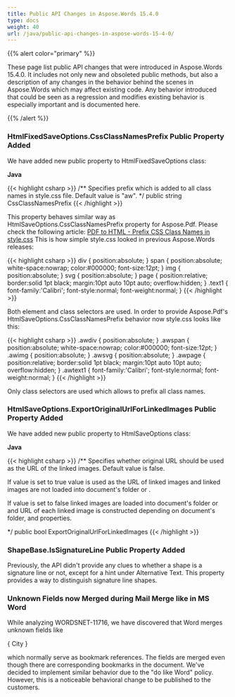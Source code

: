 ```yaml
---
title: Public API Changes in Aspose.Words 15.4.0
type: docs
weight: 40
url: /java/public-api-changes-in-aspose-words-15-4-0/
---
```


{{% alert color="primary" %}} 

These page list public API changes that were introduced in Aspose.Words 15.4.0. It includes not only new and obsoleted public methods, but also a description of any changes in the behavior behind the scenes in Aspose.Words which may affect existing code. Any behavior introduced that could be seen as a regression and modifies existing behavior is especially important and is documented here.

{{% /alert %}} 

### **HtmlFixedSaveOptions.CssClassNamesPrefix Public Property Added**

We have added new public property to HtmlFixedSaveOptions class:

**Java**

{{< highlight csharp >}}
/**
Specifies prefix which is added to all class names in style.css file.
Default value is <c>"aw"</c>.
*/
public string CssClassNamesPrefix
{{< /highlight >}}

This property behaves similar way as HtmlSaveOptions.CssClassNamesPrefix property for Aspose.Pdf. Please check the following article:
[PDF to HTML - Prefix CSS Class Names in style.css](http://www.aspose.com/docs/display/pdfnet/PDF+to+HTML+-+Prefix+CSS+Class+Names+in+style.css)
This is how simple style.css looked in previous Aspose.Words releases:

{{< highlight csharp >}}
div {
    position:absolute;
}
span {
    position:absolute;
    white-space:nowrap;
    color:#000000;
    font-size:12pt;
}
img {
    position:absolute;
}
svg {
    position:absolute;
}
page {
    position:relative;
    border:solid 1pt black;
    margin:10pt auto 10pt auto;
    overflow:hidden;
}
.text1 {
    font-family:'Calibri';
    font-style:normal;
    font-weight:normal;
}
{{< /highlight >}}

Both element and class selectors are used.
In order to provide Aspose.Pdf's HtmlSaveOptions.CssClassNamesPrefix behavior now style.css looks like this:

{{< highlight csharp >}}
.awdiv {
    position:absolute;
}
.awspan {
    position:absolute;
    white-space:nowrap;
    color:#000000;
    font-size:12pt;
}
.awimg {
    position:absolute;
}
.awsvg {
    position:absolute;
}
.awpage {
    position:relative;
    border:solid 1pt black;
    margin:10pt auto 10pt auto;
    overflow:hidden;
}
.awtext1 {
    font-family:'Calibri';
    font-style:normal;
    font-weight:normal;
}
{{< /highlight >}}

Only class selectors are used which allows to prefix all class names.

### **HtmlSaveOptions.ExportOriginalUrlForLinkedImages Public Property Added**

We have added new public property to HtmlSaveOptions class:

**Java**

{{< highlight csharp >}}
/**
Specifies whether original URL should be used as the URL of the linked images.
Default value is <c>false</c>.
<p>If value is set to <c>true</c> <see cref="ImageData.SourceFullName"/> value is used as the URL of linked images
and linked images are not loaded into document's folder or <see cref="HtmlSaveOptions.ImagesFolder"/>.</p>
<p>If value is set to <c>false</c> linked images are loaded into document's folder or <see cref="HtmlSaveOptions.ImagesFolder"/>
and URL of each linked image is constructed depending on document's folder, <see cref="HtmlSaveOptions.ImagesFolder"/>
and <see cref="HtmlSaveOptions.ImagesFolderAlias"/> properties.</p>
*/
public bool ExportOriginalUrlForLinkedImages
{{< /highlight >}}

### **ShapeBase.IsSignatureLine Public Property Added**

Previously, the API didn't provide any clues to whether a shape is a signature line or not, except for a hint under Alternative Text. This property provides a way to distinguish signature line shapes.

### **Unknown Fields now Merged during Mail Merge like in MS Word**

While analyzing WORDSNET-11716, we have discovered that Word merges unknown fields like ﻿﻿

{ City }

which normally serve as bookmark references. The fields are merged even though there are corresponding bookmarks in the document. We've decided to implement similar behavior due to the "do like Word" policy. However, this is a noticeable behavioral change to be published to the customers. 
